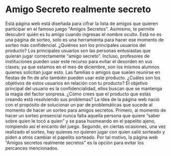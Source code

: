 # Amigo Secreto realmente secreto

Está página web está diseñada para cifrar la lista de amigos que quieren participar en el famoso juego "Amigos Secretos". Asimismo, te permite descubrir quién es tu amigo cuando ingresas el nombre oculto. Está no es una página de sorteo, solo es una herramienta para hacer ese momento de sorteo más confidencial.
¿Quiénes son los principales usuarios del producto?
Los principales usuarios son las personas entusiastas que quieran jugar correctamente “amigo secreto”. Incluso, profesores de instituciones pueden usar este recurso para evitar el desorden en sus clases; ya que estamos en el mes de diciembre, son los mismos alumnos quienes solicitan jugar esto. Las familias o amigos que suelen reunirse en fiestas de fin de año también pueden usar este producto.
¿Cuáles son los objetivos de estos usuarios en relación con tu producto?
El objetivo principal del usuario es la confidencialidad, ellos buscan que se mantenga la magia del factor sorpresa.
¿Cómo crees que el producto que estás creando está resolviendo sus problemas?
La idea de la página web nació con el propósito de solucionar un par de problemáticas que sucede al momento de hacer un sorteo para amigos secretos. Primero, al momento de hacer un sorteo presencial nunca falta aquella persona que quiere “saber sobre quien le tocó a quien” y se pasa husmeando en el papelito ajeno, rompiendo así el encanto del juego. Segundo, en ciertas ocasiones, una vez realizado el sorteo, hay quienes no quieren jugar con quien salió sorteado y piden a otros cambiar el papelito sorteado. Por tal motivo, la página web “Amigos secretos realmente secretos” es la opción para evitar los percances mencionados.
